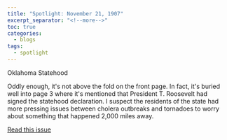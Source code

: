 ```yaml
---
title: "Spotlight: November 21, 1907"
excerpt_separator: "<!--more-->"
toc: true
categories:
  - blogs
tags: 
  - spotlight
---
```


Oklahoma Statehood

<!--more-->

Oddly enough, it's not above the fold on the front page. In fact, it's buried well into page 3 where it's mentioned that President T. Roosevelt had signed the statehood declaration. I suspect the residents of the state had more pressing issues between cholera outbreaks and tornadoes to worry about something that happened 2,000 miles away.

[Read this issue](/issues/hydro-review-1907-11-21/)
